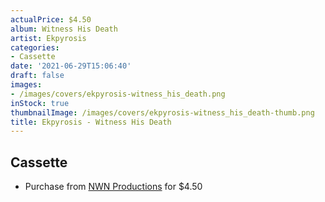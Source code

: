 ```yaml
---
actualPrice: $4.50
album: Witness His Death
artist: Ekpyrosis
categories:
- Cassette
date: '2021-06-29T15:06:40'
draft: false
images:
- /images/covers/ekpyrosis-witness_his_death.png
inStock: true
thumbnailImage: /images/covers/ekpyrosis-witness_his_death-thumb.png
title: Ekpyrosis - Witness His Death
---
```


## Cassette
* Purchase from [NWN Productions](http://shop.nwnprod.com/index.php?route=product/product&path=73&product_id=1413&sort=pd.name&order=ASC) for $4.50
